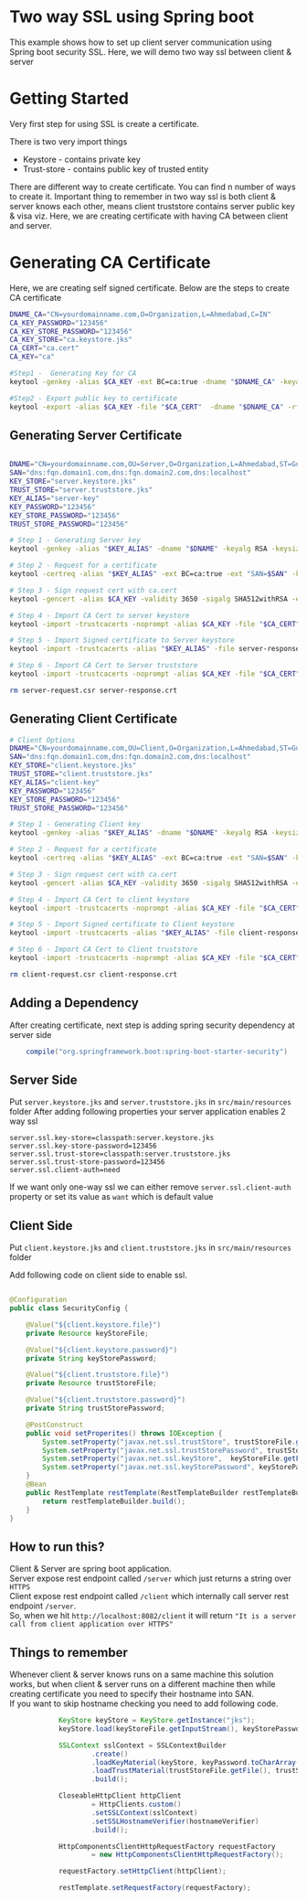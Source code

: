 
# Two way SSL using Spring boot

This example shows how to set up client server communication using Spring boot security SSL.
Here, we will demo two way ssl between client & server

# Getting Started

   Very first step for using SSL is create a certificate.
   
   There is two very import things 
   * Keystore - contains private key
   * Trust-store - contains public key of trusted entity

   There are different way to create certificate. You can find n number of ways to create it.
   Important thing to remember in two way ssl is both client & server knows each other, means client truststore contains server public key & visa viz.
   Here, we are creating certificate with having CA between client and server.
   
# Generating CA Certificate
   
Here, we are creating self signed certificate.
Below are the steps to create CA certificate
```bash
DNAME_CA="CN=yourdomainname.com,O=Organization,L=Ahmedabad,C=IN"
CA_KEY_PASSWORD="123456"
CA_KEY_STORE_PASSWORD="123456"
CA_KEY_STORE="ca.keystore.jks"
CA_CERT="ca.cert"
CA_KEY="ca"

#Step1 -  Generating Key for CA
keytool -genkey -alias $CA_KEY -ext BC=ca:true -dname "$DNAME_CA" -keyalg RSA -keysize 4096 -sigalg SHA512withRSA -keypass "$CA_KEY_PASSWORD" -validity 3650 -keystore "$CA_KEY_STORE" -storepass "$CA_KEY_STORE_PASSWORD"

#Step2 - Export public key to certificate
keytool -export -alias $CA_KEY -file "$CA_CERT"  -dname "$DNAME_CA" -rfc -keystore "$CA_KEY_STORE" -storepass "$CA_KEY_STORE_PASSWORD"

```
    
## Generating Server Certificate 
```bash

DNAME="CN=yourdomainname.com,OU=Server,O=Organization,L=Ahmedabad,ST=Gujarat,C=IN"
SAN="dns:fqn.domain1.com,dns:fqn.domain2.com,dns:localhost"
KEY_STORE="server.keystore.jks"
TRUST_STORE="server.truststore.jks"
KEY_ALIAS="server-key"
KEY_PASSWORD="123456"
KEY_STORE_PASSWORD="123456"
TRUST_STORE_PASSWORD="123456"

# Step 1 - Generating Server key 
keytool -genkey -alias "$KEY_ALIAS" -dname "$DNAME" -keyalg RSA -keysize 4096 -sigalg SHA512withRSA -keypass "$KEY_PASSWORD" -validity 3650 -keystore "$KEY_STORE" -storepass "$KEY_STORE_PASSWORD"

# Step 2 - Request for a certificate
keytool -certreq -alias "$KEY_ALIAS" -ext BC=ca:true -ext "SAN=$SAN" -keyalg RSA -keysize 4096 -sigalg SHA512withRSA -keypass "$KEY_PASSWORD" -validity 3650 -keystore "$KEY_STORE" -storepass "$KEY_STORE_PASSWORD" -file server-request.csr

# Step 3 - Sign request cert with ca.cert
keytool -gencert -alias $CA_KEY -validity 3650 -sigalg SHA512withRSA -ext "SAN=$SAN" -infile server-request.csr -outfile server-response.crt -rfc -keypass "$CA_KEY_PASSWORD" -keystore "$CA_KEY_STORE" -storepass "$CA_KEY_STORE_PASSWORD"

# Step 4 - Import CA Cert to server keystore
keytool -import -trustcacerts -noprompt -alias $CA_KEY -file "$CA_CERT" -keystore "$KEY_STORE" -storepass "$KEY_STORE_PASSWORD"

# Step 5 - Import Signed certificate to Server keystore
keytool -import -trustcacerts -alias "$KEY_ALIAS" -file server-response.crt -keypass "$KEY_PASSWORD" -keystore "$KEY_STORE" -storepass "$KEY_STORE_PASSWORD"

# Step 6 - Import CA Cert to Server truststore
keytool -import -trustcacerts -noprompt -alias $CA_KEY -file "$CA_CERT" -keystore "$TRUST_STORE" -storepass "$TRUST_STORE_PASSWORD"

rm server-request.csr server-response.crt

```
## Generating Client Certificate
```bash
# Client Options
DNAME="CN=yourdomainname.com,OU=Client,O=Organization,L=Ahmedabad,ST=Gujarat,C=IN"
SAN="dns:fqn.domain1.com,dns:fqn.domain2.com,dns:localhost"
KEY_STORE="client.keystore.jks"
TRUST_STORE="client.truststore.jks"
KEY_ALIAS="client-key"
KEY_PASSWORD="123456"
KEY_STORE_PASSWORD="123456"
TRUST_STORE_PASSWORD="123456"

# Step 1 - Generating Client key 
keytool -genkey -alias "$KEY_ALIAS" -dname "$DNAME" -keyalg RSA -keysize 4096 -sigalg SHA512withRSA -keypass "$KEY_PASSWORD" -validity 3650 -keystore "$KEY_STORE" -storepass "$KEY_STORE_PASSWORD"

# Step 2 - Request for a certificate
keytool -certreq -alias "$KEY_ALIAS" -ext BC=ca:true -ext "SAN=$SAN" -keyalg RSA -keysize 4096 -sigalg SHA512withRSA -keypass "$KEY_PASSWORD" -validity 3650 -keystore "$KEY_STORE" -storepass "$KEY_STORE_PASSWORD" -file client-request.csr

# Step 3 - Sign request cert with ca.cert
keytool -gencert -alias $CA_KEY -validity 3650 -sigalg SHA512withRSA -ext "SAN=$SAN" -infile client-request.csr -outfile client-response.crt -rfc -keypass "$CA_KEY_PASSWORD" -keystore "$CA_KEY_STORE" -storepass "$CA_KEY_STORE_PASSWORD"

# Step 4 - Import CA Cert to client keystore
keytool -import -trustcacerts -noprompt -alias $CA_KEY -file "$CA_CERT" -keystore "$KEY_STORE" -storepass "$KEY_STORE_PASSWORD"

# Step 5 - Import Signed certificate to Client keystore
keytool -import -trustcacerts -alias "$KEY_ALIAS" -file client-response.crt -keypass "$KEY_PASSWORD" -keystore "$KEY_STORE" -storepass "$KEY_STORE_PASSWORD"

# Step 6 - Import CA Cert to Client truststore
keytool -import -trustcacerts -noprompt -alias $CA_KEY -file "$CA_CERT" -keystore "$TRUST_STORE" -storepass "$TRUST_STORE_PASSWORD"

rm client-request.csr client-response.crt

```


## Adding a Dependency
After creating certificate, next step is adding spring security dependency at server side
```gradle
    compile("org.springframework.boot:spring-boot-starter-security")
```

## Server Side
Put ```server.keystore.jks``` and ```server.truststore.jks``` in ```src/main/resources``` folder
After adding following properties your server application enables 2 way ssl

```
server.ssl.key-store=classpath:server.keystore.jks
server.ssl.key-store-password=123456
server.ssl.trust-store=classpath:server.truststore.jks
server.ssl.trust-store-password=123456
server.ssl.client-auth=need
```
If we want only one-way ssl we can either remove ```server.ssl.client-auth``` property or set its value as ```want``` which is default value


## Client Side
Put ```client.keystore.jks``` and ```client.truststore.jks``` in ```src/main/resources``` folder

Add following code on client side to enable ssl.
```java

@Configuration
public class SecurityConfig {

    @Value("${client.keystore.file}")
    private Resource keyStoreFile;

    @Value("${client.keystore.password}")
    private String keyStorePassword;

    @Value("${client.truststore.file}")
    private Resource trustStoreFile;

    @Value("${client.truststore.password}")
    private String trustStorePassword;

    @PostConstruct
    public void setProperites() throws IOException {
        System.setProperty("javax.net.ssl.trustStore", trustStoreFile.getFile().getAbsolutePath());
        System.setProperty("javax.net.ssl.trustStorePassword", trustStorePassword);
        System.setProperty("javax.net.ssl.keyStore",  keyStoreFile.getFile().getAbsolutePath());
        System.setProperty("javax.net.ssl.keyStorePassword", keyStorePassword);
    }
    @Bean
    public RestTemplate restTemplate(RestTemplateBuilder restTemplateBuilder){
        return restTemplateBuilder.build();
    }
}

```

## How to run this?

Client & Server are spring boot application.<br/>
Server expose rest endpoint called ```/server``` which just returns a string over ```HTTPS``` <br/>
Client expose rest endpoint called ```/client``` which internally call server rest endpoint ```/server```. <br/>
So, when we hit ```http://localhost:8082/client``` it will return ```"It is a server call from client application over HTTPS"```

## Things to remember

Whenever client & server knows runs on a same machine this solution works, but when client & server runs on a different machine then while creating certificate you need to specify their hostname into SAN.<br/>
If you want to skip hostname checking you need to add following code.

```java
            KeyStore keyStore = KeyStore.getInstance("jks");
            keyStore.load(keyStoreFile.getInputStream(), keyStorePassword.toCharArray());

            SSLContext sslContext = SSLContextBuilder
                    .create()
                    .loadKeyMaterial(keyStore, keyPassword.toCharArray())
                    .loadTrustMaterial(trustStoreFile.getFile(), trustStorePassword.toCharArray())
                    .build();

            CloseableHttpClient httpClient
                    = HttpClients.custom()
                    .setSSLContext(sslContext)
                    .setSSLHostnameVerifier(hostnameVerifier)
                    .build();

            HttpComponentsClientHttpRequestFactory requestFactory
                    = new HttpComponentsClientHttpRequestFactory();

            requestFactory.setHttpClient(httpClient);

            restTemplate.setRequestFactory(requestFactory);

```